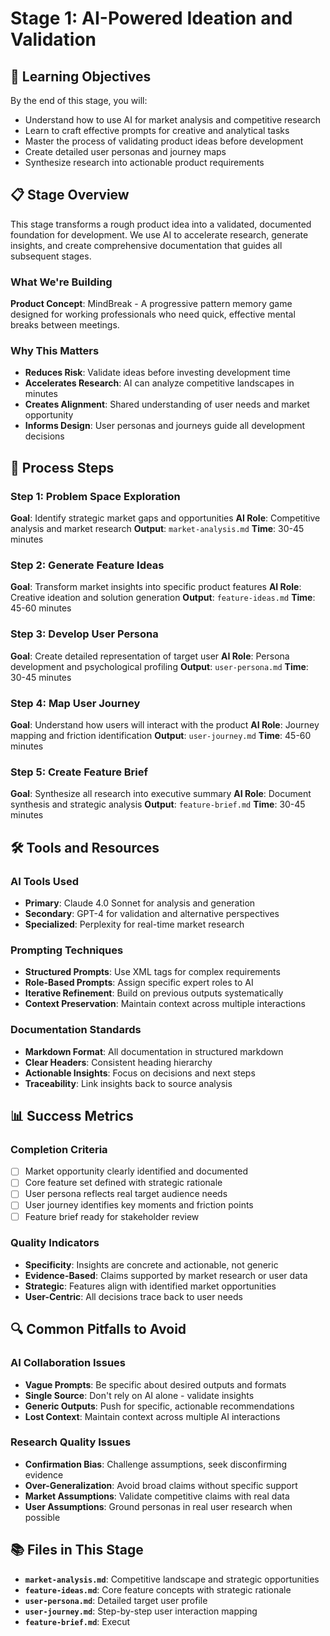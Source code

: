 # Stage 1: AI-Powered Ideation and Validation

## 🎯 Learning Objectives

By the end of this stage, you will:

- Understand how to use AI for market analysis and competitive research
- Learn to craft effective prompts for creative and analytical tasks
- Master the process of validating product ideas before development
- Create detailed user personas and journey maps
- Synthesize research into actionable product requirements

## 📋 Stage Overview

This stage transforms a rough product idea into a validated, documented foundation for development. We use AI to accelerate research, generate insights, and create comprehensive documentation that guides all subsequent stages.

### What We're Building

**Product Concept**: MindBreak - A progressive pattern memory game designed for working professionals who need quick, effective mental breaks between meetings.

### Why This Matters

- **Reduces Risk**: Validate ideas before investing development time
- **Accelerates Research**: AI can analyze competitive landscapes in minutes
- **Creates Alignment**: Shared understanding of user needs and market opportunity
- **Informs Design**: User personas and journeys guide all development decisions

## 🚀 Process Steps

### Step 1: Problem Space Exploration

**Goal**: Identify strategic market gaps and opportunities
**AI Role**: Competitive analysis and market research
**Output**: `market-analysis.md`
**Time**: 30-45 minutes

### Step 2: Generate Feature Ideas

**Goal**: Transform market insights into specific product features
**AI Role**: Creative ideation and solution generation
**Output**: `feature-ideas.md`
**Time**: 45-60 minutes

### Step 3: Develop User Persona

**Goal**: Create detailed representation of target user
**AI Role**: Persona development and psychological profiling
**Output**: `user-persona.md`
**Time**: 30-45 minutes

### Step 4: Map User Journey

**Goal**: Understand how users will interact with the product
**AI Role**: Journey mapping and friction identification
**Output**: `user-journey.md`
**Time**: 45-60 minutes

### Step 5: Create Feature Brief

**Goal**: Synthesize all research into executive summary
**AI Role**: Document synthesis and strategic analysis
**Output**: `feature-brief.md`
**Time**: 30-45 minutes

## 🛠️ Tools and Resources

### AI Tools Used

- **Primary**: Claude 4.0 Sonnet for analysis and generation
- **Secondary**: GPT-4 for validation and alternative perspectives
- **Specialized**: Perplexity for real-time market research

### Prompting Techniques

- **Structured Prompts**: Use XML tags for complex requirements
- **Role-Based Prompts**: Assign specific expert roles to AI
- **Iterative Refinement**: Build on previous outputs systematically
- **Context Preservation**: Maintain context across multiple interactions

### Documentation Standards

- **Markdown Format**: All documentation in structured markdown
- **Clear Headers**: Consistent heading hierarchy
- **Actionable Insights**: Focus on decisions and next steps
- **Traceability**: Link insights back to source analysis

## 📊 Success Metrics

### Completion Criteria

- [ ] Market opportunity clearly identified and documented
- [ ] Core feature set defined with strategic rationale
- [ ] User persona reflects real target audience needs
- [ ] User journey identifies key moments and friction points
- [ ] Feature brief ready for stakeholder review

### Quality Indicators

- **Specificity**: Insights are concrete and actionable, not generic
- **Evidence-Based**: Claims supported by market research or user data
- **Strategic**: Features align with identified market opportunities
- **User-Centric**: All decisions trace back to user needs

## 🔍 Common Pitfalls to Avoid

### AI Collaboration Issues

- **Vague Prompts**: Be specific about desired outputs and formats
- **Single Source**: Don't rely on AI alone - validate insights
- **Generic Outputs**: Push for specific, actionable recommendations
- **Lost Context**: Maintain context across multiple AI interactions

### Research Quality Issues

- **Confirmation Bias**: Challenge assumptions, seek disconfirming evidence
- **Over-Generalization**: Avoid broad claims without specific support
- **Market Assumptions**: Validate competitive claims with real data
- **User Assumptions**: Ground personas in real user research when possible

## 📚 Files in This Stage

- **`market-analysis.md`**: Competitive landscape and strategic opportunities
- **`feature-ideas.md`**: Core feature concepts with strategic rationale
- **`user-persona.md`**: Detailed target user profile
- **`user-journey.md`**: Step-by-step user interaction mapping
- **`feature-brief.md`**: Execut
